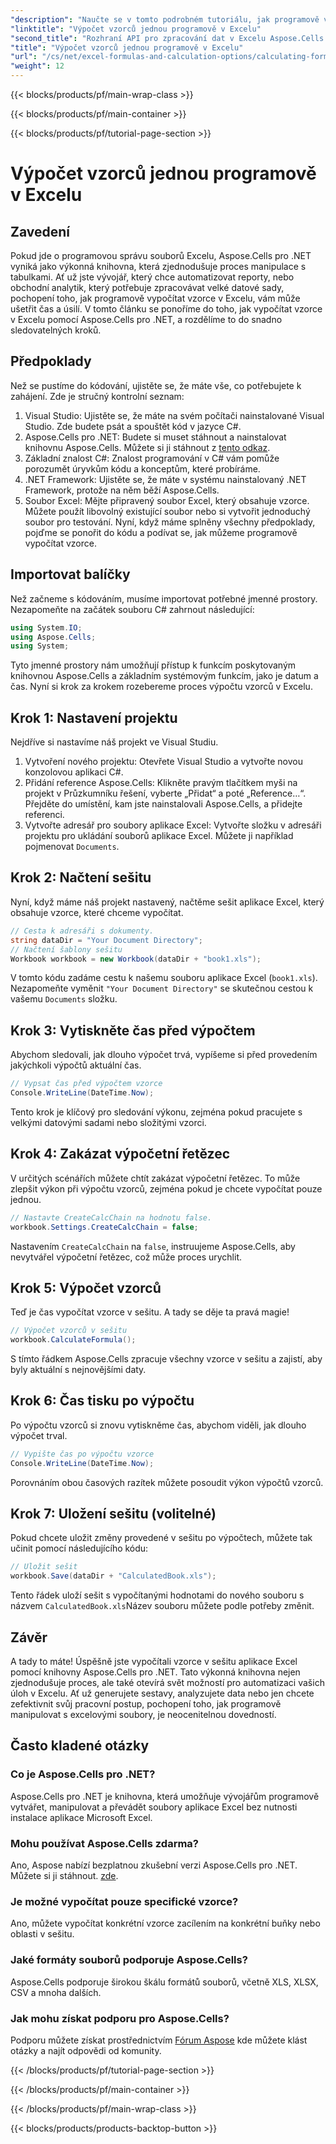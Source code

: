 ```yaml
---
"description": "Naučte se v tomto podrobném tutoriálu, jak programově vypočítat vzorce v Excelu pomocí Aspose.Cells pro .NET. Vylepšete si své dovednosti v automatizaci práce v Excelu."
"linktitle": "Výpočet vzorců jednou programově v Excelu"
"second_title": "Rozhraní API pro zpracování dat v Excelu Aspose.Cells v .NET"
"title": "Výpočet vzorců jednou programově v Excelu"
"url": "/cs/net/excel-formulas-and-calculation-options/calculating-formulas-once/"
"weight": 12
---
```


{{< blocks/products/pf/main-wrap-class >}}

{{< blocks/products/pf/main-container >}}

{{< blocks/products/pf/tutorial-page-section >}}

# Výpočet vzorců jednou programově v Excelu

## Zavedení
Pokud jde o programovou správu souborů Excelu, Aspose.Cells pro .NET vyniká jako výkonná knihovna, která zjednodušuje proces manipulace s tabulkami. Ať už jste vývojář, který chce automatizovat reporty, nebo obchodní analytik, který potřebuje zpracovávat velké datové sady, pochopení toho, jak programově vypočítat vzorce v Excelu, vám může ušetřit čas a úsilí. V tomto článku se ponoříme do toho, jak vypočítat vzorce v Excelu pomocí Aspose.Cells pro .NET, a rozdělíme to do snadno sledovatelných kroků.
## Předpoklady
Než se pustíme do kódování, ujistěte se, že máte vše, co potřebujete k zahájení. Zde je stručný kontrolní seznam:
1. Visual Studio: Ujistěte se, že máte na svém počítači nainstalované Visual Studio. Zde budete psát a spouštět kód v jazyce C#.
2. Aspose.Cells pro .NET: Budete si muset stáhnout a nainstalovat knihovnu Aspose.Cells. Můžete si ji stáhnout z [tento odkaz](https://releases.aspose.com/cells/net/). 
3. Základní znalost C#: Znalost programování v C# vám pomůže porozumět úryvkům kódu a konceptům, které probíráme.
4. .NET Framework: Ujistěte se, že máte v systému nainstalovaný .NET Framework, protože na něm běží Aspose.Cells.
5. Soubor Excel: Mějte připravený soubor Excel, který obsahuje vzorce. Můžete použít libovolný existující soubor nebo si vytvořit jednoduchý soubor pro testování.
Nyní, když máme splněny všechny předpoklady, pojďme se ponořit do kódu a podívat se, jak můžeme programově vypočítat vzorce.
## Importovat balíčky
Než začneme s kódováním, musíme importovat potřebné jmenné prostory. Nezapomeňte na začátek souboru C# zahrnout následující:
```csharp
using System.IO;
using Aspose.Cells;
using System;
```
Tyto jmenné prostory nám umožňují přístup k funkcím poskytovaným knihovnou Aspose.Cells a základním systémovým funkcím, jako je datum a čas.
Nyní si krok za krokem rozebereme proces výpočtu vzorců v Excelu.
## Krok 1: Nastavení projektu
Nejdříve si nastavíme náš projekt ve Visual Studiu.
1. Vytvoření nového projektu: Otevřete Visual Studio a vytvořte novou konzolovou aplikaci C#.
2. Přidání reference Aspose.Cells: Klikněte pravým tlačítkem myši na projekt v Průzkumníku řešení, vyberte „Přidat“ a poté „Reference…“. Přejděte do umístění, kam jste nainstalovali Aspose.Cells, a přidejte referenci.
3. Vytvořte adresář pro soubory aplikace Excel: Vytvořte složku v adresáři projektu pro ukládání souborů aplikace Excel. Můžete ji například pojmenovat `Documents`.
## Krok 2: Načtení sešitu
Nyní, když máme náš projekt nastavený, načtěme sešit aplikace Excel, který obsahuje vzorce, které chceme vypočítat.
```csharp
// Cesta k adresáři s dokumenty.
string dataDir = "Your Document Directory";
// Načtení šablony sešitu
Workbook workbook = new Workbook(dataDir + "book1.xls");
```
V tomto kódu zadáme cestu k našemu souboru aplikace Excel (`book1.xls`). Nezapomeňte vyměnit `"Your Document Directory"` se skutečnou cestou k vašemu `Documents` složku.
## Krok 3: Vytiskněte čas před výpočtem
Abychom sledovali, jak dlouho výpočet trvá, vypíšeme si před provedením jakýchkoli výpočtů aktuální čas.
```csharp
// Vypsat čas před výpočtem vzorce
Console.WriteLine(DateTime.Now);
```
Tento krok je klíčový pro sledování výkonu, zejména pokud pracujete s velkými datovými sadami nebo složitými vzorci.
## Krok 4: Zakázat výpočetní řetězec
V určitých scénářích můžete chtít zakázat výpočetní řetězec. To může zlepšit výkon při výpočtu vzorců, zejména pokud je chcete vypočítat pouze jednou.
```csharp
// Nastavte CreateCalcChain na hodnotu false.
workbook.Settings.CreateCalcChain = false;
```
Nastavením `CreateCalcChain` na `false`, instruujeme Aspose.Cells, aby nevytvářel výpočetní řetězec, což může proces urychlit.
## Krok 5: Výpočet vzorců
Teď je čas vypočítat vzorce v sešitu. A tady se děje ta pravá magie!
```csharp
// Výpočet vzorců v sešitu
workbook.CalculateFormula();
```
S tímto řádkem Aspose.Cells zpracuje všechny vzorce v sešitu a zajistí, aby byly aktuální s nejnovějšími daty.
## Krok 6: Čas tisku po výpočtu
Po výpočtu vzorců si znovu vytiskněme čas, abychom viděli, jak dlouho výpočet trval.
```csharp
// Vypište čas po výpočtu vzorce
Console.WriteLine(DateTime.Now);
```
Porovnáním obou časových razítek můžete posoudit výkon výpočtů vzorců.
## Krok 7: Uložení sešitu (volitelné)
Pokud chcete uložit změny provedené v sešitu po výpočtech, můžete tak učinit pomocí následujícího kódu:
```csharp
// Uložit sešit
workbook.Save(dataDir + "CalculatedBook.xls");
```
Tento řádek uloží sešit s vypočítanými hodnotami do nového souboru s názvem `CalculatedBook.xls`Název souboru můžete podle potřeby změnit.

## Závěr
A tady to máte! Úspěšně jste vypočítali vzorce v sešitu aplikace Excel pomocí knihovny Aspose.Cells pro .NET. Tato výkonná knihovna nejen zjednodušuje proces, ale také otevírá svět možností pro automatizaci vašich úloh v Excelu. Ať už generujete sestavy, analyzujete data nebo jen chcete zefektivnit svůj pracovní postup, pochopení toho, jak programově manipulovat s excelovými soubory, je neocenitelnou dovedností.
## Často kladené otázky
### Co je Aspose.Cells pro .NET?
Aspose.Cells pro .NET je knihovna, která umožňuje vývojářům programově vytvářet, manipulovat a převádět soubory aplikace Excel bez nutnosti instalace aplikace Microsoft Excel.
### Mohu používat Aspose.Cells zdarma?
Ano, Aspose nabízí bezplatnou zkušební verzi Aspose.Cells pro .NET. Můžete si ji stáhnout. [zde](https://releases.aspose.com/).
### Je možné vypočítat pouze specifické vzorce?
Ano, můžete vypočítat konkrétní vzorce zacílením na konkrétní buňky nebo oblasti v sešitu.
### Jaké formáty souborů podporuje Aspose.Cells?
Aspose.Cells podporuje širokou škálu formátů souborů, včetně XLS, XLSX, CSV a mnoha dalších.
### Jak mohu získat podporu pro Aspose.Cells?
Podporu můžete získat prostřednictvím [Fórum Aspose](https://forum.aspose.com/c/cells/9) kde můžete klást otázky a najít odpovědi od komunity.

{{< /blocks/products/pf/tutorial-page-section >}}

{{< /blocks/products/pf/main-container >}}

{{< /blocks/products/pf/main-wrap-class >}}

{{< blocks/products/products-backtop-button >}}